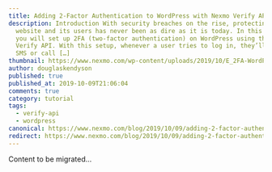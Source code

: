 ```yaml
---
title: Adding 2-Factor Authentication to WordPress with Nexmo Verify API
description: Introduction With security breaches on the rise, protecting your
  website and its users has never been as dire as it is today. In this tutorial,
  you will set up 2FA (two-factor authentication) on WordPress using the Nexmo
  Verify API. With this setup, whenever a user tries to log in, they’ll get an
  SMS or call […]
thumbnail: https://www.nexmo.com/wp-content/uploads/2019/10/E_2FA-WordPress_1200x600.jpg
author: douglaskendyson
published: true
published_at: 2019-10-09T21:06:04
comments: true
category: tutorial
tags:
  - verify-api
  - wordpress
canonical: https://www.nexmo.com/blog/2019/10/09/adding-2-factor-authentication-to-wordpress-with-nexmo-verify-api-dr
redirect: https://www.nexmo.com/blog/2019/10/09/adding-2-factor-authentication-to-wordpress-with-nexmo-verify-api-dr
---
```

Content to be migrated...